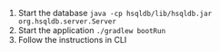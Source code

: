 1. Start the database
`java -cp hsqldb/lib/hsqldb.jar org.hsqldb.server.Server`
2. Start the application
`./gradlew bootRun`
3. Follow the instructions in CLI
